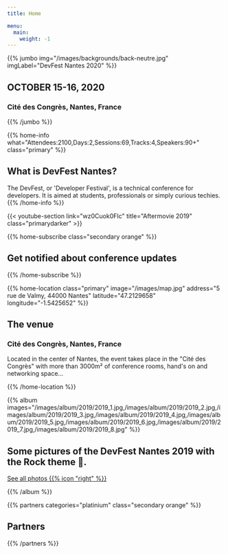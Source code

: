 ```yaml
---
title: Home

menu:
  main:
    weight: -1
---
```


{{% jumbo img="/images/backgrounds/back-neutre.jpg" imgLabel="DevFest Nantes 2020" %}}

## OCTOBER 15-16, 2020

### Cité des Congrès, Nantes, France

{{% /jumbo %}}

{{% home-info what="Attendees:2100,Days:2,Sessions:69,Tracks:4,Speakers:90+" class="primary" %}}

## What is DevFest Nantes?

The DevFest, or 'Developer Festival', is a technical conference for developers.
It is aimed at students, professionals or simply curious techies.
{{% /home-info %}}

{{< youtube-section link="wz0Cuok0FIc" title="Aftermovie 2019" class="primarydarker" >}}

<!--

{{% home-speakers %}}

## Featured Speakers

{{< button-link label="See all speakers"
                url="./speakers/"
                icon="right" >}}

{{% /home-speakers %}}

<!--

{{% home-tickets class="tertiary" %}}

## Tickets

<ul>
<li>{{< ticket name="Early Birds"
           starts="2019-05-01"
           ends="2019-06-30"
           price="78€"
           info="300 first places"
           soldOut="true"
           url="https://www.billetweb.fr/devfest-Nantes-2019" >}}</li>
<li>{{< ticket name="Reduced Price"
           starts="2019-05-01"
           ends="2019-10-15"
           price="20€"
           info="100 first places"
           soldOut="true"
           url="https://www.billetweb.fr/devfest-Nantes-2019" >}}</li>
<li>{{< ticket name="Normal"
           starts="2019-05-01"
           ends="2019-10-15"
           price="99€"
           info="600 places"
           soldOut="true"
           url="https://www.billetweb.fr/devfest-Nantes-2019" >}}</li>
<li>{{< ticket name="Lottery"
           starts="2019-05-06"
           ends="2019-06-30"
           price="99€"
           info="Play the lottery and try to win the opportunity to buy a 2-day pass!"
           soldOut="true"
           url="https://www.billetweb.fr/devfest-Nantes-2019" >}}</li>
<li>{{< ticket name="Lazy Birds"
           starts="2019-09-10"
           ends="2019-10-15"
           price="60€"
           info="One day tickets on sale the tenth of September at 10am"
           soldOut="true"
           url="https://www.billetweb.fr/devfest-Nantes-2019" >}}</li>
</ul>

<p class="caption">* Your two-days ticket (VAT included) gives you access to all conferences, coffee breaks, and lunch. Accommodation is NOT included in this price.</p>

{{% /home-tickets %}}

<!-- ... -->

{{% home-subscribe class="secondary orange" %}}

## Get notified about conference updates

{{% /home-subscribe %}}

{{% home-location
    class="primary"
    image="/images/map.jpg"
    address="5 rue de Valmy, 44000 Nantes"
    latitude="47.2129658"
    longitude="-1.5425652" %}}

## The venue

### Cité des Congrès, Nantes, France

Located in the center of Nantes, the event takes place in the "Cité des Congrès" with more than 3000m² of conference rooms, hand's on and networking space...

{{% /home-location %}}

<!-- ... -->

{{% album images="/images/album/2019/2019_1.jpg,/images/album/2019/2019_2.jpg,/images/album/2019/2019_3.jpg,/images/album/2019/2019_4.jpg,/images/album/2019/2019_5.jpg,/images/album/2019/2019_6.jpg,/images/album/2019/2019_7.jpg,/images/album/2019/2019_8.jpg" %}}

## Some pictures of the DevFest Nantes 2019 with the Rock theme 🎸.

<a class="btn primary" target="_blank" rel="noopener" href="https://photos.app.goo.gl/1WWs9JJJtjHWhBiG6">
    See all photos
    {{% icon "right" %}}
</a>

{{% /album  %}}

<!-- ... -->

{{% partners categories="platinium" class="secondary orange" %}}

## Partners

{{% /partners %}}
